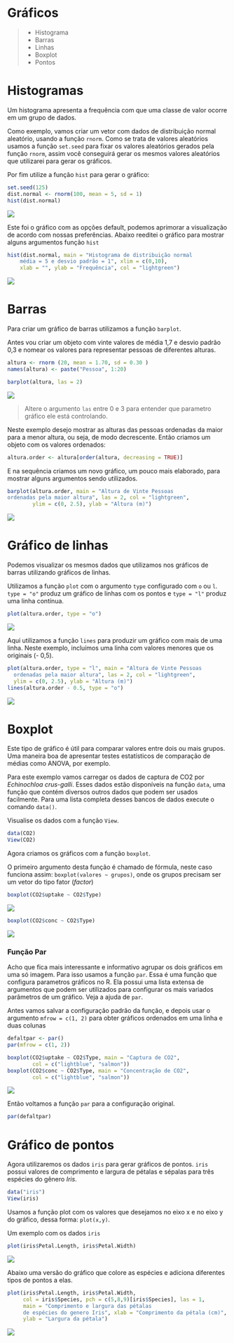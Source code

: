 Gráficos
================

> -   Histograma
> -   Barras
> -   Linhas
> -   Boxplot
> -   Pontos

Histogramas
===========

Um histograma apresenta a frequência com que uma classe de valor ocorre em um grupo de dados.

Como exemplo, vamos criar um vetor com dados de distribuição normal aleatório, usando a função `rnorm`. Como se trata de valores aleatórios usamos a função `set.seed` para fixar os valores aleatórios gerados pela função `rnorm`, assim você conseguirá gerar os mesmos valores aleatórios que utilizarei para gerar os gráficos.

Por fim utilize a função `hist` para gerar o gráfico:

``` r
set.seed(125)
dist.normal <- rnorm(100, mean = 5, sd = 1)
hist(dist.normal)
```

![](GráficosMarkdown_files/figure-markdown_github-ascii_identifiers/unnamed-chunk-1-1.png)

Este foi o gráfico com as opções default, podemos aprimorar a visualização de acordo com nossas preferências. Abaixo reeditei o gráfico para mostrar alguns argumentos função `hist`

``` r
hist(dist.normal, main = "Histograma de distribuição normal
    média = 5 e desvio padrão = 1", xlim = c(0,10),
    xlab = "", ylab = "Frequência", col = "lightgreen")
```

![](GráficosMarkdown_files/figure-markdown_github-ascii_identifiers/unnamed-chunk-2-1.png)

Barras
======

Para criar um gráfico de barras utilizamos a função `barplot`.

Antes vou criar um objeto com vinte valores de média 1,7 e desvio padrão 0,3 e nomear os valores para representar pessoas de diferentes alturas.

``` r
altura <- rnorm (20, mean = 1.70, sd = 0.30 )
names(altura) <- paste("Pessoa", 1:20)

barplot(altura, las = 2)
```

![](GráficosMarkdown_files/figure-markdown_github-ascii_identifiers/unnamed-chunk-3-1.png)

> Altere o argumento `las` entre 0 e 3 para entender que parametro gráfico ele está controlando.

Neste exemplo desejo mostrar as alturas das pessoas ordenadas da maior para a menor altura, ou seja, de modo decrescente. Então criamos um objeto com os valores ordenados:

``` r
altura.order <- altura[order(altura, decreasing = TRUE)]
```

E na sequência criamos um novo gráfico, um pouco mais elaborado, para mostrar alguns argumentos sendo utilizados.

``` r
barplot(altura.order, main = "Altura de Vinte Pessoas 
ordenadas pela maior altura", las = 2, col = "lightgreen", 
        ylim = c(0, 2.5), ylab = "Altura (m)")
```

![](GráficosMarkdown_files/figure-markdown_github-ascii_identifiers/unnamed-chunk-5-1.png)

Gráfico de linhas
=================

Podemos visualizar os mesmos dados que utilizamos nos gráficos de barras utilizando gráficos de linhas.

Utilizamos a função `plot` com o argumento `type` configurado com `o` ou `l`. `type = "o"` produz um gráfico de linhas com os pontos e `type = "l"` produz uma linha contínua.

``` r
plot(altura.order, type = "o")
```

![](GráficosMarkdown_files/figure-markdown_github-ascii_identifiers/unnamed-chunk-6-1.png)

Aqui utilizamos a função `lines` para produzir um gráfico com mais de uma linha. Neste exemplo, incluímos uma linha com valores menores que os originais (- 0,5).

``` r
plot(altura.order, type = "l", main = "Altura de Vinte Pessoas 
  ordenadas pela maior altura", las = 2, col = "lightgreen", 
  ylim = c(0, 2.5), ylab = "Altura (m)")
lines(altura.order - 0.5, type = "o")
```

![](GráficosMarkdown_files/figure-markdown_github-ascii_identifiers/unnamed-chunk-7-1.png)

Boxplot
=======

Este tipo de gráfico é útil para comparar valores entre dois ou mais grupos. Uma maneira boa de apresentar testes estatísticos de comparação de médias como ANOVA, por exemplo.

Para este exemplo vamos carregar os dados de captura de CO2 por *Echinochloa crus-galli*. Esses dados estão disponíveis na função `data`, uma função que contém diversos outros dados que podem ser usados facilmente. Para uma lista completa desses bancos de dados execute o comando `data()`.

Visualise os dados com a função `View`.

``` r
data(CO2)
View(CO2)
```

Agora criamos os gráficos com a função `boxplot`.

O primeiro argumento desta função é chamado de fórmula, neste caso funciona assim: `boxplot(valores ~ grupos)`, onde os grupos precisam ser um vetor do tipo fator (*factor*)

``` r
boxplot(CO2$uptake ~ CO2$Type)
```

![](GráficosMarkdown_files/figure-markdown_github-ascii_identifiers/unnamed-chunk-9-1.png)

``` r
boxplot(CO2$conc ~ CO2$Type)
```

![](GráficosMarkdown_files/figure-markdown_github-ascii_identifiers/unnamed-chunk-9-2.png)

### Função Par

Acho que fica mais interessante e informativo agrupar os dois gráficos em uma só imagem. Para isso usamos a função `par`. Essa é uma função que configura parametros gráficos no R. Ela possui uma lista extensa de argumentos que podem ser utilizados para configurar os mais variados parâmetros de um gráfico. Veja a ajuda de `par`.

Antes vamos salvar a configuração padrão da função, e depois usar o argumento `mfrow = c(1, 2)` para obter gráficos ordenados em uma linha e duas colunas

``` r
defaltpar <- par()
par(mfrow = c(1, 2))

boxplot(CO2$uptake ~ CO2$Type, main = "Captura de CO2", 
        col = c("lightblue", "salmon"))
boxplot(CO2$conc ~ CO2$Type, main = "Concentração de CO2",
        col = c("lightblue", "salmon"))
```

![](GráficosMarkdown_files/figure-markdown_github-ascii_identifiers/unnamed-chunk-10-1.png)

Então voltamos a função `par` para a configuração original.

``` r
par(defaltpar)
```

Gráfico de pontos
=================

Agora utilizaremos os dados `iris` para gerar gráficos de pontos. `iris` possui valores de comprimento e largura de pétalas e sépalas para três espécies do gênero *Iris*.

``` r
data("iris")
View(iris)
```

Usamos a função plot com os valores que desejamos no eixo x e no eixo y do gráfico, dessa forma: `plot(x,y)`.

Um exemplo com os dados `iris`

``` r
plot(iris$Petal.Length, iris$Petal.Width)
```

![](GráficosMarkdown_files/figure-markdown_github-ascii_identifiers/unnamed-chunk-13-1.png)

Abaixo uma versão do gráfico que colore as espécies e adiciona diferentes tipos de pontos a elas.

``` r
plot(iris$Petal.Length, iris$Petal.Width, 
     col = iris$Species, pch = c(5,8,9)[iris$Species], las = 1,
     main = "Comprimento e largura das pétalas 
     de espécies do genero Iris", xlab = "Comprimento da pétala (cm)", 
     ylab = "Largura da pétala")
```

![](GráficosMarkdown_files/figure-markdown_github-ascii_identifiers/unnamed-chunk-14-1.png)
